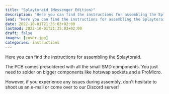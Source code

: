 ```yaml
---
title: "Splaytoraid (Messenger Edition)"
description: "Here you can find the instructions for assembling the Splaytoraid."
lead: "Here you can find the instructions for assembling the Splaytoraid."
date: 2022-10-01T21:35:03+02:00
lastmod: 2022-10-01T21:35:03+02:00
draft: false
images: [cover.jpg]
categories: instructions
---
```


Here you can find the instructions for assembling the Splaytoraid.

The PCB comes presoldered with all the small SMD components. You just need to solder on bigger components like hotswap sockets and a ProMicro.

However, if you experience any issues during assembly, don't hesitate to shoot us an e-mail or come over to our Discord server!